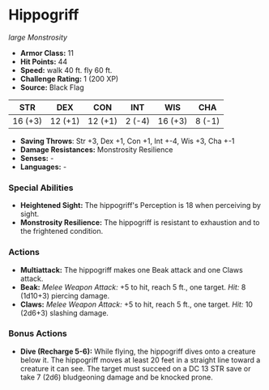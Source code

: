 # Hippogriff

*large* *Monstrosity*

- **Armor Class:** 11
- **Hit Points:** 44 
- **Speed:** walk 40 ft. fly 60 ft.
- **Challenge Rating:** 1 (200 XP)
- **Source:** Black Flag

| STR | DEX | CON | INT | WIS | CHA |
| --- | --- | --- | --- | --- | --- |
| 16 (+3) | 12 (+1) | 12 (+1) | 2 (-4) | 16 (+3) | 8 (-1) |

- **Saving Throws**: Str +3, Dex +1, Con +1, Int +-4, Wis +3, Cha +-1
- **Damage Resistances:** Monstrosity Resilience
- **Senses:** -
- **Languages:** -

### Special Abilities

- **Heightened Sight:** The hippogriff's Perception is 18 when perceiving by sight.
- **Monstrosity Resilience:** The hippogriff is resistant to exhaustion and to the frightened condition.

### Actions

- **Multiattack:** The hippogriff makes one Beak attack and one Claws attack.
- **Beak:** _Melee Weapon Attack:_ +5 to hit, reach 5 ft., one target. _Hit:_ 8 (1d10+3) piercing damage.
- **Claws:** _Melee Weapon Attack:_ +5 to hit, reach 5 ft., one target. _Hit:_ 10 (2d6+3) slashing damage.

### Bonus Actions

- **Dive (Recharge 5-6):** While flying, the hippogriff dives onto a creature below it. The hippogriff moves at least 20 feet in a straight line toward a creature it can see. The target must succeed on a DC 13 STR save or take 7 (2d6) bludgeoning damage and be knocked prone.
